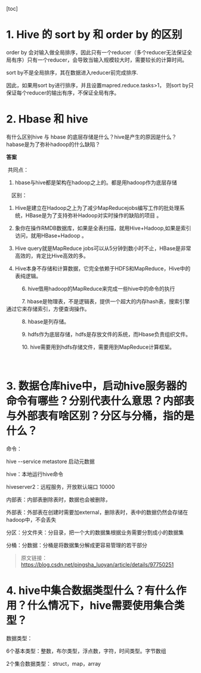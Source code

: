 [toc]

# **1. Hive 的 sort by 和 order by 的区别**

 order by 会对输入做全局排序，因此只有一个reducer（多个reducer无法保证全局有序）只有一个reducer，会导致当输入规模较大时，需要较长的计算时间。

  sort by不是全局排序，其在数据进入reducer前完成排序.

因此，如果用sort by进行排序，并且设置mapred.reduce.tasks>1， 则sort by只保证每个reducer的输出有序，不保证全局有序。

# **2. Hbase 和 hive** 

有什么区别hive 与 hbase 的底层存储是什么？hive是产生的原因是什么？habase是为了弥补hadoop的什么缺陷？   

**答案**   

​    共同点：  

1.  hbase与hive都是架构在hadoop之上的。都是用hadoop作为底层存储

　区别：   

1. Hive是建立在Hadoop之上为了减少MapReducejobs编写工作的批处理系统，HBase是为了支持弥补Hadoop对实时操作的缺陷的项目 。   
2. 象你在操作RMDB数据库，如果是全表扫描，就用Hive+Hadoop,如果是索引访问，就用HBase+Hadoop 。   
4. Hive query就是MapReduce jobs可以从5分钟到数小时不止，HBase是非常高效的，肯定比Hive高效的多。   

5. Hive本身不存储和计算数据，它完全依赖于HDFS和MapReduce，Hive中的表纯逻辑。

　　　6. hive借用hadoop的MapReduce来完成一些hive中的命令的执行  

　　　7. hbase是物理表，不是逻辑表，提供一个超大的内存hash表，搜索引擎通过它来存储索引，方便查询操作。  

　　　8. hbase是列存储。  

　　　9. hdfs作为底层存储，hdfs是存放文件的系统，而Hbase负责组织文件。   

　　　10. hive需要用到hdfs存储文件，需要用到MapReduce计算框架。

　

# **3. 数据仓库hive中，启动hive服务器的命令有哪些？分别代表什么意思？内部表与外部表有啥区别？分区与分桶，指的是什么？**

命令：  

hive --service metastore  启动元数据

hive：本地运行hive命令

hiveserver2：远程服务，开放默认端口 10000

内部表：内部表删除表时，数据也会被删除，

外部表：外部表在创建时需要加external，删除表时，表中的数据仍然会存储在hadoop中，不会丢失

分区：分文件夹：分目录，把一个大的数据集根据业务需要分割成小的数据集

分桶：分数据：分桶是将数据集分解成更容易管理的若干部分

>  原文链接：https://blog.csdn.net/pingsha_luoyan/article/details/97750251



# **4. hive中集合数据类型什么？有什么作用？什么情况下，hive需要使用集合类型？**

数据类型：  

6个基本类型：整数，布尔类型，浮点数，字符，时间类型。字节数组  

2个集合数据类型： struct，map，array